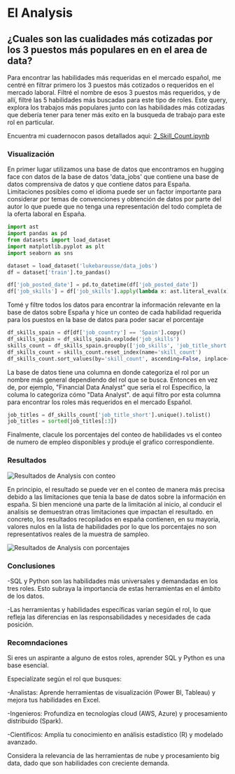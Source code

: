 # El Analysis
## ¿Cuales son las cualidades más cotizadas por los 3 puestos más populares en en el area de data?
Para encontrar las habilidades más requeridas en el mercado español, me centré en filtrar primero los 3 puestos más cotizados o requeridos en el mercado laboral. Filtré el nombre de esos 3 puestos más requeridos, y de allí, filtré las 5 habilidades más buscadas para este tipo de roles. Este query, explora los trabajos más populares junto con las habilidades más cotizadas que debería tener para tener más exito en la busqueda de trabajo para este rol en particular. 

Encuentra mi cuadernocon pasos detallados aqui:
[2_Skill_Count.ipynb](Python_data_proyect\3_Project\2_Skill_Count.ipynb)

### Visualización 

En primer lugar utilizamos una base de datos que encontramos en hugging face con datos de la base de datos 'data_jobs' que contiene una base de datos comprensiva de datos y que contiene datos para España. Limitaciones posibles como el idioma puede ser un factor importante para considerar por temas de convenciones y obtención de datos por parte del autor lo que puede que no tenga una representación del todo completa de la oferta laboral en España.


```python
import ast
import pandas as pd 
from datasets import load_dataset
import matplotlib.pyplot as plt 
import seaborn as sns 

dataset = load_dataset('lukebarousse/data_jobs')
df = dataset['train'].to_pandas()

df['job_posted_date'] = pd.to_datetime(df['job_posted_date'])
df['job_skills'] = df['job_skills'].apply(lambda x: ast.literal_eval(x) if pd.notna(x) else x)
``` 

Tomé y filtre todos los datos para encontrar la información relevante en la base de datos sobre España y hice un conteo de cada habilidad requerida para los puestos en la base de datos para poder sacar el porcentaje

```python
df_skills_spain = df[df['job_country'] == 'Spain'].copy()
df_skills_spain = df_skills_spain.explode('job_skills')
skills_count = df_skills_spain.groupby(['job_skills', 'job_title_short']).size()
df_skills_count = skills_count.reset_index(name='skill_count')
df_skills_count.sort_values(by='skill_count', ascending=False, inplace=True)
```

La base de datos tiene una columna en donde categoriza el rol por un nombre más general dependiendo del rol que se busca. Entonces en vez de, por ejemplo, "Financial Data Analyst" que seria el rol Especifico, la columa lo categoriza cómo "Data Analyst". de aqui filtro por esta columna para encontrar los roles más requeridos en el mercado Español.

```python
job_titles = df_skills_count['job_title_short'].unique().tolist()
job_titles = sorted(job_titles[:3])
```

Finalmente, clacule los porcentajes del conteo de habilidades vs el conteo de numero de empleo disponibles y produje el grafico correspondiente.
### Resultados

![Resultados de Analysis con conteo](G:\Python_Proyects\Python_data_proyect\Images\skill_count.png)

En principio, el resultado se puede ver en el conteo de manera más precisa debido a las limitaciones que tenia la base de datos sobre la información en españa. Si bien mencioné una parte de la limitación al inicio, al conducir el analisis se demuestran otras limitaciones que impactan el resultado. en concreto, los resultados recopilados en españa contienen, en su mayoria, valores nulos en la lista de habilidades por lo que los porcentajes no son representativos reales de la muestra de sampleo.

![Resultados de Analysis con porcentajes](G:\Python_Proyects\Python_data_proyect\Images\Skills_percentage.png)

### Conclusiones

-SQL y Python son las habilidades más universales y demandadas en los tres roles. Esto subraya la importancia de estas herramientas en el ámbito de los datos.

-Las herramientas y habilidades específicas varían según el rol, lo que refleja las diferencias en las responsabilidades y necesidades de cada posición.

### Recomndaciones

Si eres un aspirante a alguno de estos roles, aprender SQL y Python es una base esencial.

Especialízate según el rol que busques:

-Analistas: Aprende herramientas de visualización (Power BI, Tableau) y mejora tus habilidades en Excel.

-Ingenieros: Profundiza en tecnologías cloud (AWS, Azure) y procesamiento distribuido (Spark).

-Científicos: Amplía tu conocimiento en análisis estadístico (R) y modelado avanzado.

Considera la relevancia de las herramientas de nube y procesamiento big data, dado que son habilidades con creciente demanda.
